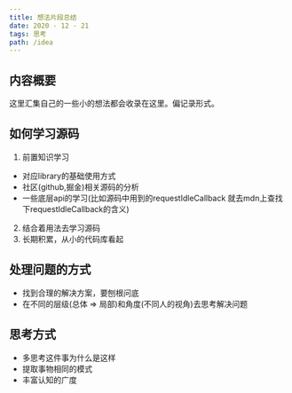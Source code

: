 ```yaml
---
title: 想法片段总结
date: 2020 - 12 - 21 
tags: 思考
path: /idea
---
```


## 内容概要
这里汇集自己的一些小的想法都会收录在这里。偏记录形式。

## 如何学习源码
1. 前置知识学习
  * 对应library的基础使用方式
  * 社区(github,掘金)相关源码的分析
  * 一些底层api的学习(比如源码中用到的requestIdleCallback 就去mdn上查找下requestIdleCallback的含义)
2. 结合着用法去学习源码
3. 长期积累，从小的代码库看起

## 处理问题的方式
  * 找到合理的解决方案，要刨根问底  
  * 在不同的层级(总体 => 局部)和角度(不同人的视角)去思考解决问题

## 思考方式
  * 多思考这件事为什么是这样
  * 提取事物相同的模式
  * 丰富认知的广度



   

   